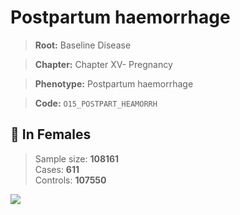 # Postpartum haemorrhage

> **Root:** Baseline Disease  

> **Chapter:** Chapter XV- Pregnancy  

> **Phenotype:** Postpartum haemorrhage  

> **Code:** `O15_POSTPART_HEAMORRH`

## 👩 In Females  
> Sample size: **108161**  
> Cases: **611**  
> Controls: **107550**
<img src="/Disease/Figures/ALL/Baseline/O15_POSTPART_HEAMORRH.png"/>
<CsvTable src="/Disease_Data/ALL/Baseline/LG_O15_POSTPART_HEAMORRH.csv" label="🔍 View full results" />
